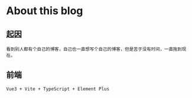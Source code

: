 
#  About this blog 



##  起因
    
    看到别人都有个自己的博客，自己也一直想写个自己的博客，但是苦于没有时间，一直拖到现在。



##  前端

    Vue3 + Vite + TypeScript + Element Plus